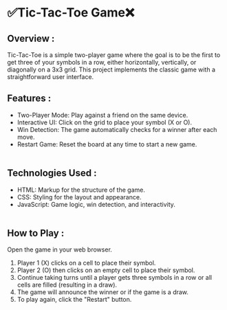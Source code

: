 # ✅Tic-Tac-Toe Game❌

## Overview :
Tic-Tac-Toe is a simple two-player game where the goal is to be the first to get three of your symbols in a row, either horizontally, vertically, or diagonally on a 3x3 grid. This project implements the classic game with a straightforward user interface.<br>
## Features :
- Two-Player Mode: Play against a friend on the same device.<br>
- Interactive UI: Click on the grid to place your symbol (X or O).<br>
- Win Detection: The game automatically checks for a winner after each move.<br>
- Restart Game: Reset the board at any time to start a new game.<br><br>
## Technologies Used :
- HTML: Markup for the structure of the game.<br>
- CSS: Styling for the layout and appearance.<br>
- JavaScript: Game logic, win detection, and interactivity.<br><br>
## How to Play :
Open the game in your web browser.<br>
1. Player 1 (X) clicks on a cell to place their symbol.<br>
2. Player 2 (O) then clicks on an empty cell to place their symbol.<br>
3. Continue taking turns until a player gets three symbols in a row or all cells are filled (resulting in a draw).<br>
4. The game will announce the winner or if the game is a draw.<br>
5. To play again, click the "Restart" button.
